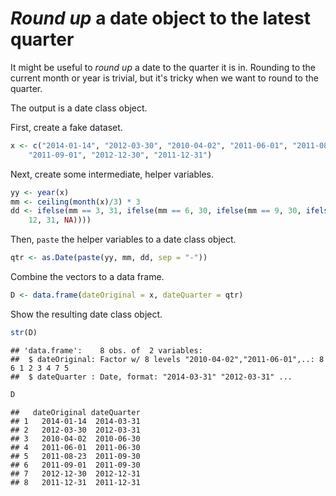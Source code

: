 # *Round up* a date object to the latest quarter

It might be useful to *round up* a date to the quarter it is in.
Rounding to the current month or year is trivial, but it's tricky when we want
to round to the quarter.

The output is a date class object.

First, create a fake dataset.


```r
x <- c("2014-01-14", "2012-03-30", "2010-04-02", "2011-06-01", "2011-08-23", 
    "2011-09-01", "2012-12-30", "2011-12-31")
```


Next, create some intermediate, helper variables.


```r
yy <- year(x)
mm <- ceiling(month(x)/3) * 3
dd <- ifelse(mm == 3, 31, ifelse(mm == 6, 30, ifelse(mm == 9, 30, ifelse(mm == 
    12, 31, NA))))
```


Then, `paste` the helper variables to a date class object.


```r
qtr <- as.Date(paste(yy, mm, dd, sep = "-"))
```


Combine the vectors to a data frame.


```r
D <- data.frame(dateOriginal = x, dateQuarter = qtr)
```


Show the resulting date class object.


```r
str(D)
```

```
## 'data.frame':	8 obs. of  2 variables:
##  $ dateOriginal: Factor w/ 8 levels "2010-04-02","2011-06-01",..: 8 6 1 2 3 4 7 5
##  $ dateQuarter : Date, format: "2014-03-31" "2012-03-31" ...
```

```r
D
```

```
##   dateOriginal dateQuarter
## 1   2014-01-14  2014-03-31
## 2   2012-03-30  2012-03-31
## 3   2010-04-02  2010-06-30
## 4   2011-06-01  2011-06-30
## 5   2011-08-23  2011-09-30
## 6   2011-09-01  2011-09-30
## 7   2012-12-30  2012-12-31
## 8   2011-12-31  2011-12-31
```

